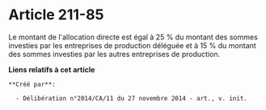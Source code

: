 # Article 211-85

Le montant de l'allocation directe est égal à 25 % du montant des sommes investies par les entreprises de production déléguée
et à 15 % du montant des sommes investies par les autres entreprises de production.

**Liens relatifs à cet article**

	**Créé par**:

	  - Délibération n°2014/CA/11 du 27 novembre 2014 - art., v. init.
